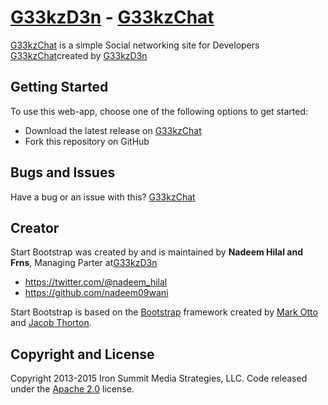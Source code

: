 # [G33kzD3n](http://github.com/G33kzD3n) - [G33kzChat](http://github.com/G33kzD3n/G33kzChat)

[G33kzChat](http://github.com/G33kzD3n/G33kzChat) is a simple Social networking site for Developers [G33kzChat](http://github.com/G33kzD3n/G33kzChat)created by  [G33kzD3n](http://github.com/G33kzD3n)

## Getting Started

To use this web-app, choose one of the following options to get started:
* Download the latest release on [G33kzChat](http://github.com/G33kzD3n/G33kzChat)
* Fork this repository on GitHub

## Bugs and Issues

Have a bug or an issue with this? [G33kzChat](http://github.com/G33kzD3n/G33kzChat)

## Creator

Start Bootstrap was created by and is maintained by **Nadeem Hilal and Frns**, Managing Parter at[G33kzD3n](http://github.com/G33kzD3n)

* https://twitter.com/@nadeem_hilal
* https://github.com/nadeem09wani

Start Bootstrap is based on the [Bootstrap](http://getbootstrap.com/) framework created by [Mark Otto](https://twitter.com/mdo) and [Jacob Thorton](https://twitter.com/fat).

## Copyright and License

Copyright 2013-2015 Iron Summit Media Strategies, LLC. Code released under the [Apache 2.0](https://github.com/IronSummitMedia/startbootstrap-blog-home/blob/gh-pages/LICENSE) license.
